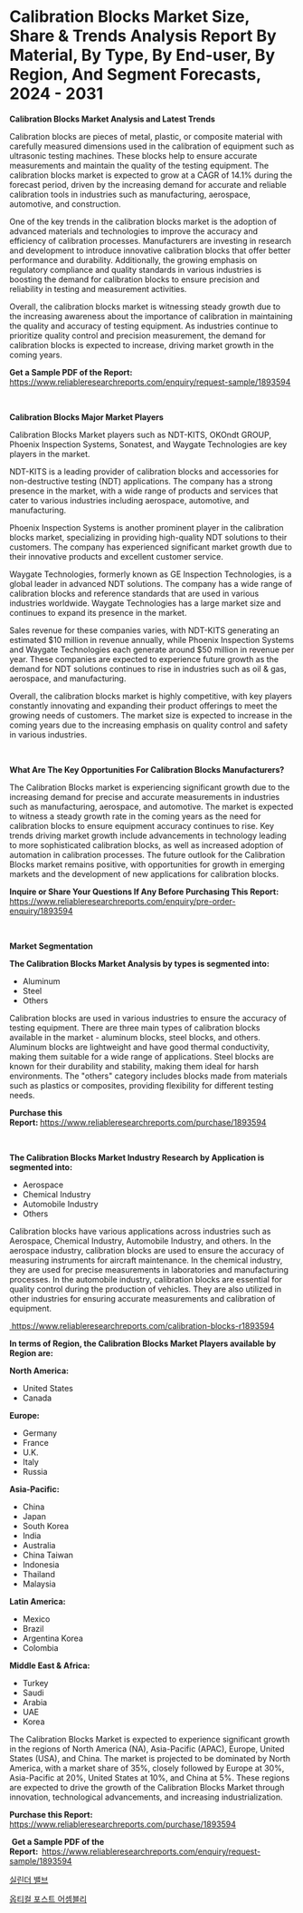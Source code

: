 <p><h1>Calibration Blocks Market Size, Share & Trends Analysis Report By Material, By Type, By End-user, By Region, And Segment Forecasts, 2024 - 2031</h1></p><p><strong>Calibration Blocks Market Analysis and Latest Trends</strong></p>
<p><p>Calibration blocks are pieces of metal, plastic, or composite material with carefully measured dimensions used in the calibration of equipment such as ultrasonic testing machines. These blocks help to ensure accurate measurements and maintain the quality of the testing equipment. The calibration blocks market is expected to grow at a CAGR of 14.1% during the forecast period, driven by the increasing demand for accurate and reliable calibration tools in industries such as manufacturing, aerospace, automotive, and construction.</p><p>One of the key trends in the calibration blocks market is the adoption of advanced materials and technologies to improve the accuracy and efficiency of calibration processes. Manufacturers are investing in research and development to introduce innovative calibration blocks that offer better performance and durability. Additionally, the growing emphasis on regulatory compliance and quality standards in various industries is boosting the demand for calibration blocks to ensure precision and reliability in testing and measurement activities.</p><p>Overall, the calibration blocks market is witnessing steady growth due to the increasing awareness about the importance of calibration in maintaining the quality and accuracy of testing equipment. As industries continue to prioritize quality control and precision measurement, the demand for calibration blocks is expected to increase, driving market growth in the coming years.</p></p>
<p><strong>Get a Sample PDF of the Report:&nbsp;</strong> <a href="https://www.reliableresearchreports.com/enquiry/request-sample/1893594">https://www.reliableresearchreports.com/enquiry/request-sample/1893594</a></p>
<p>&nbsp;</p>
<p><strong>Calibration Blocks Major Market Players</strong></p>
<p><p>Calibration Blocks Market players such as NDT-KITS, OKOndt GROUP, Phoenix Inspection Systems, Sonatest, and Waygate Technologies are key players in the market.</p><p>NDT-KITS is a leading provider of calibration blocks and accessories for non-destructive testing (NDT) applications. The company has a strong presence in the market, with a wide range of products and services that cater to various industries including aerospace, automotive, and manufacturing.</p><p>Phoenix Inspection Systems is another prominent player in the calibration blocks market, specializing in providing high-quality NDT solutions to their customers. The company has experienced significant market growth due to their innovative products and excellent customer service.</p><p>Waygate Technologies, formerly known as GE Inspection Technologies, is a global leader in advanced NDT solutions. The company has a wide range of calibration blocks and reference standards that are used in various industries worldwide. Waygate Technologies has a large market size and continues to expand its presence in the market.</p><p>Sales revenue for these companies varies, with NDT-KITS generating an estimated $10 million in revenue annually, while Phoenix Inspection Systems and Waygate Technologies each generate around $50 million in revenue per year. These companies are expected to experience future growth as the demand for NDT solutions continues to rise in industries such as oil & gas, aerospace, and manufacturing.</p><p>Overall, the calibration blocks market is highly competitive, with key players constantly innovating and expanding their product offerings to meet the growing needs of customers. The market size is expected to increase in the coming years due to the increasing emphasis on quality control and safety in various industries.</p></p>
<p>&nbsp;</p>
<p><strong>What Are The Key Opportunities For Calibration Blocks Manufacturers?</strong></p>
<p><p>The Calibration Blocks market is experiencing significant growth due to the increasing demand for precise and accurate measurements in industries such as manufacturing, aerospace, and automotive. The market is expected to witness a steady growth rate in the coming years as the need for calibration blocks to ensure equipment accuracy continues to rise. Key trends driving market growth include advancements in technology leading to more sophisticated calibration blocks, as well as increased adoption of automation in calibration processes. The future outlook for the Calibration Blocks market remains positive, with opportunities for growth in emerging markets and the development of new applications for calibration blocks.</p></p>
<p><strong>Inquire or Share Your Questions If Any Before Purchasing This Report:</strong> <a href="https://www.reliableresearchreports.com/enquiry/pre-order-enquiry/1893594">https://www.reliableresearchreports.com/enquiry/pre-order-enquiry/1893594</a></p>
<p>&nbsp;</p>
<p><strong>Market Segmentation</strong></p>
<p><strong>The Calibration Blocks Market Analysis by types is segmented into:</strong></p>
<p><ul><li>Aluminum</li><li>Steel</li><li>Others</li></ul></p>
<p><p>Calibration blocks are used in various industries to ensure the accuracy of testing equipment. There are three main types of calibration blocks available in the market - aluminum blocks, steel blocks, and others. Aluminum blocks are lightweight and have good thermal conductivity, making them suitable for a wide range of applications. Steel blocks are known for their durability and stability, making them ideal for harsh environments. The "others" category includes blocks made from materials such as plastics or composites, providing flexibility for different testing needs.</p></p>
<p><strong>Purchase this Report:&nbsp;</strong><a href="https://www.reliableresearchreports.com/purchase/1893594">https://www.reliableresearchreports.com/purchase/1893594</a></p>
<p>&nbsp;</p>
<p><strong>The Calibration Blocks Market Industry Research by Application is segmented into:</strong></p>
<p><ul><li>Aerospace</li><li>Chemical Industry</li><li>Automobile Industry</li><li>Others</li></ul></p>
<p><p>Calibration blocks have various applications across industries such as Aerospace, Chemical Industry, Automobile Industry, and others. In the aerospace industry, calibration blocks are used to ensure the accuracy of measuring instruments for aircraft maintenance. In the chemical industry, they are used for precise measurements in laboratories and manufacturing processes. In the automobile industry, calibration blocks are essential for quality control during the production of vehicles. They are also utilized in other industries for ensuring accurate measurements and calibration of equipment.</p></p>
<p><a href="https://www.reliableresearchreports.com/calibration-blocks-r1893594">&nbsp;https://www.reliableresearchreports.com/calibration-blocks-r1893594</a></p>
<p><strong>In terms of Region, the Calibration Blocks Market Players available by Region are:</strong></p>
<p>
    <p> <strong> North America: </strong>
        <ul>
            <li>United States</li>
            <li>Canada</li>
        </ul>
        </p> 
    <p> <strong> Europe: </strong>
        <ul>
            <li>Germany</li>
            <li>France</li>
            <li>U.K.</li>
            <li>Italy</li>
            <li>Russia</li>
        </ul>
        </p> 
    <p> <strong> Asia-Pacific: </strong>
        <ul>
            <li>China</li>
            <li>Japan</li>
            <li>South Korea</li>
            <li>India</li>
            <li>Australia</li>
            <li>China Taiwan</li>
            <li>Indonesia</li>
            <li>Thailand</li>
            <li>Malaysia</li>
        </ul>
        </p> 
    <p> <strong> Latin America: </strong>
        <ul>
            <li>Mexico</li>
            <li>Brazil</li>
            <li>Argentina Korea</li>
            <li>Colombia</li>
        </ul>
        </p> 
    <p> <strong> Middle East & Africa: </strong>
        <ul>
            <li>Turkey</li>
            <li>Saudi</li>
            <li>Arabia</li>
            <li>UAE</li>
            <li>Korea</li>
        </ul>
    </p>
    </p>
<p><p>The Calibration Blocks Market is expected to experience significant growth in the regions of North America (NA), Asia-Pacific (APAC), Europe, United States (USA), and China. The market is projected to be dominated by North America, with a market share of 35%, closely followed by Europe at 30%, Asia-Pacific at 20%, United States at 10%, and China at 5%. These regions are expected to drive the growth of the Calibration Blocks Market through innovation, technological advancements, and increasing industrialization.</p></p>
<p><strong>Purchase this Report: </strong><a href="https://www.reliableresearchreports.com/purchase/1893594">https://www.reliableresearchreports.com/purchase/1893594</a></p>
<p>&nbsp;<strong>Get a Sample PDF of the Report:&nbsp;&nbsp;</strong><a href="https://www.reliableresearchreports.com/enquiry/request-sample/1893594">https://www.reliableresearchreports.com/enquiry/request-sample/1893594</a></p>
<p><strong></strong></p>
<p><p><a href="https://medium.com/@conormarvin1936/%EC%8B%A4%EB%A6%B0%EB%8D%94-%EB%B0%B8%EB%B8%8C-%EC%8B%9C%EC%9E%A5-%ED%86%B5%EC%B0%B0-%EC%8B%9C%EC%9E%A5-%EB%8F%99%ED%96%A5-%EC%84%B1%EC%9E%A5-2024%EB%85%84%EC%97%90%EC%84%9C-2031%EB%85%84%EA%B9%8C%EC%A7%80-%EC%98%88%EC%B8%A1%EB%90%9C-%EA%B2%BD%EC%A0%9C%EC%84%B8%EA%B3%84%EC%9E%85%EB%8B%88%EB%8B%A4-ddef03907cb6">실린더 밸브</a></p><p><a href="https://github.com/oajzkywllm460/Market-Research-Report-List-1/blob/main/818027230270.md">옵티컬 포스트 어셈블리</a></p></p>